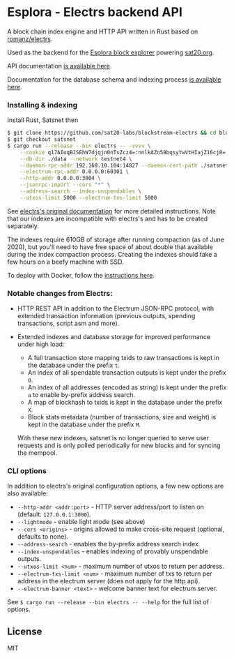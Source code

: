 # Esplora - Electrs backend API

A block chain index engine and HTTP API written in Rust based on [romanz/electrs](https://github.com/romanz/electrs).

Used as the backend for the [Esplora block explorer](https://github.com/sat20-labs/satsnet-esplora) powering [sat20.org](https://sat20.org/).

API documentation [is available here](https://github.com/sat20-labs/satsnet-esplora/blob/master/API.md).

Documentation for the database schema and indexing process [is available here](doc/schema.md).

### Installing & indexing

Install Rust, Satsnet then

```bash
$ git clone https://github.com/sat20-labs/blockstream-electrs && cd blockstream-electrs
$ git checkout satsnet
$ cargo run --release --bin electrs -- -vvvv \
    --cookie q17AIoqBJSEhW7djqjn0nTsZcz4=:nnlkAZn58bqsyYwVtHIajZ16cj8= \
    --db-dir ./data --network testnet4 \
    --daemon-rpc-addr 192.168.10.104:14827 --daemon-cert-path ./satsnet-rpc.cert \
    --electrum-rpc-addr 0.0.0.0:60301 \
    --http-addr 0.0.0.0:3004 \
    --jsonrpc-import --cors "*" \
    --address-search --index-unspendables \
    --utxos-limit 5000 --electrum-txs-limit 5000
```

See [electrs's original documentation](https://github.com/romanz/electrs/blob/master/doc/usage.md) for more detailed instructions.
Note that our indexes are incompatible with electrs's and has to be created separately.

The indexes require 610GB of storage after running compaction (as of June 2020), but you'll need to have
free space of about double that available during the index compaction process.
Creating the indexes should take a few hours on a beefy machine with SSD.

To deploy with Docker, follow the [instructions here](https://github.com/sat20-labs/satsnet-esplora#how-to-build-the-docker-image).

### Notable changes from Electrs:

- HTTP REST API in addition to the Electrum JSON-RPC protocol, with extended transaction information
  (previous outputs, spending transactions, script asm and more).

- Extended indexes and database storage for improved performance under high load:

  - A full transaction store mapping txids to raw transactions is kept in the database under the prefix `t`.
  - An index of all spendable transaction outputs is kept under the prefix `O`.
  - An index of all addresses (encoded as string) is kept under the prefix `a` to enable by-prefix address search.
  - A map of blockhash to txids is kept in the database under the prefix `X`.
  - Block stats metadata (number of transactions, size and weight) is kept in the database under the prefix `M`.

  With these new indexes, satsnet is no longer queried to serve user requests and is only polled
  periodically for new blocks and for syncing the mempool.

### CLI options

In addition to electrs's original configuration options, a few new options are also available:

- `--http-addr <addr:port>` - HTTP server address/port to listen on (default: `127.0.0.1:3000`).
- `--lightmode` - enable light mode (see above)
- `--cors <origins>` - origins allowed to make cross-site request (optional, defaults to none).
- `--address-search` - enables the by-prefix address search index.
- `--index-unspendables` - enables indexing of provably unspendable outputs.
- `--utxos-limit <num>` - maximum number of utxos to return per address.
- `--electrum-txs-limit <num>` - maximum number of txs to return per address in the electrum server (does not apply for the http api).
- `--electrum-banner <text>` - welcome banner text for electrum server.

See `$ cargo run --release --bin electrs -- --help` for the full list of options.

## License

MIT
